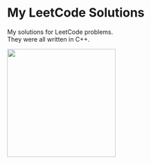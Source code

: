 # My LeetCode Solutions

My solutions for LeetCode problems. <br/>
They were all written in C++. <br/>

<img src="https://miro.medium.com/max/1400/1*gBkMCGTAdSk4tu17SCa7RQ.png" height="250px"/> 

